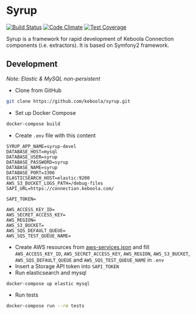 Syrup
========================

[![Build Status](https://travis-ci.org/keboola/syrup.svg?branch=master)](https://travis-ci.org/keboola/syrup)
[![Code Climate](https://codeclimate.com/github/keboola/syrup/badges/gpa.svg)](https://codeclimate.com/github/keboola/syrup)
[![Test Coverage](https://codeclimate.com/github/keboola/syrup/badges/coverage.svg)](https://codeclimate.com/github/keboola/syrup)


Syrup is a framework for rapid development of Keboola Connection components (i.e. extractors).
It is based on Symfony2 framework.

Development
----------------------------------

*Note: Elastic & MySQL non-persistent*

- Clone from GitHub
```bash
git clone https://github.com/keboola/syrup.git
```

- Set up Docker Compose
```bash
docker-compose build
```

- Create `.env` file with this content
```
SYRUP_APP_NAME=syrup-devel
DATABASE_HOST=mysql
DATABASE_USER=syrup
DATABASE_PASSWORD=syrup
DATABASE_NAME=syrup
DATABASE_PORT=3306
ELASTICSEARCH_HOST=elastic:9200
AWS_S3_BUCKET_LOGS_PATH=/debug-files
SAPI_URL=https://connection.keboola.com/

SAPI_TOKEN=

AWS_ACCESS_KEY_ID=
AWS_SECRET_ACCESS_KEY=
AWS_REGION=
AWS_S3_BUCKET=
AWS_SQS_DEFAULT_QUEUE=
AWS_SQS_TEST_QUEUE_NAME=

```

- Create AWS resources from [aws-services.json](./aws-services.json) and fill `AWS_ACCESS_KEY_ID`, `AWS_SECRET_ACCESS_KEY`, `AWS_REGION`, `AWS_S3_BUCKET`, `AWS_SQS_DEFAULT_QUEUE` and `AWS_SQS_TEST_QUEUE_NAME` in `.env`
- Insert a Storage API token into `SAPI_TOKEN`
- Run elasticsearch and mysql
```bash
docker-compose up elastic mysql
```
- Run tests
```bash
docker-compose run --rm tests
```
